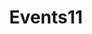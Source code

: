 ---
title: "Events11"
Date: 2019-09-23T12:04:07+02:00
adressComp:
    adress: ""
    postalCode: "75000"
    city: "Paris"
    label: "swag"
when: 2020-08-23T12:04:07+02:00
desciption: ""
photos: ""
draft: True
important: False
association: ""

---